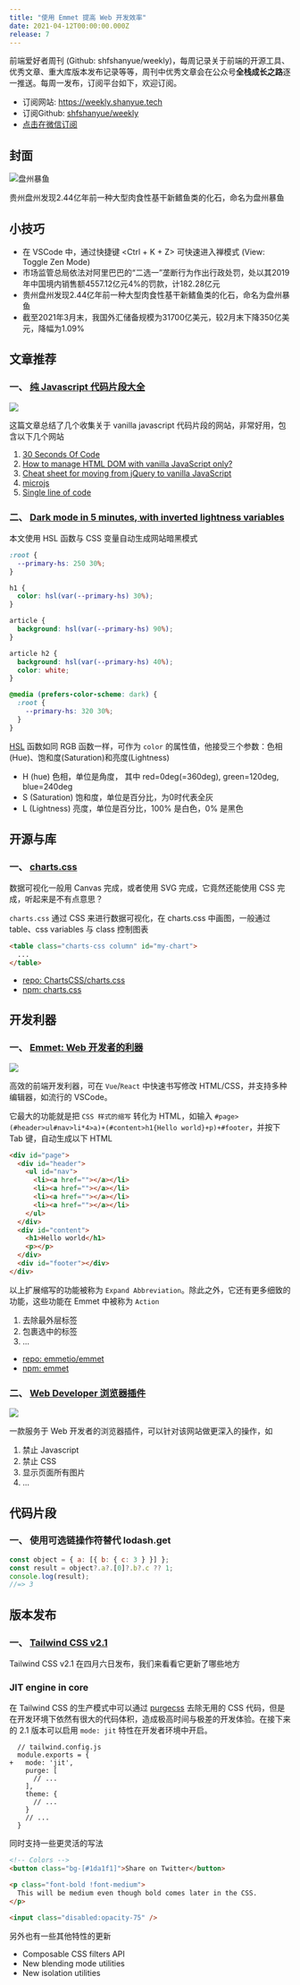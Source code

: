 ```yaml
---
title: "使用 Emmet 提高 Web 开发效率"
date: 2021-04-12T00:00:00.000Z
release: 7
---
```


前端爱好者周刊 (Github: shfshanyue/weekly)，每周记录关于前端的开源工具、优秀文章、重大库版本发布记录等等，周刊中优秀文章会在公众号**全栈成长之路**逐一推送。每周一发布，订阅平台如下，欢迎订阅。

- 订阅网站: <https://weekly.shanyue.tech>
- 订阅Github: [shfshanyue/weekly](https://github.com/shfshanyue/weekly)
- [点击在微信订阅](https://mp.weixin.qq.com/mp/appmsgalbum?action=getalbum&__biz=MjM5NjU5NjQ0NQ==&scene=1&album_id=1880625492081344514&count=3#wechat_redirect)

## 封面

![盘州暴鱼](./assets/baoyu.jpg)

贵州盘州发现2.44亿年前一种大型肉食性基干新鳍鱼类的化石，命名为盘州暴鱼

## 小技巧

- 在 VSCode 中，通过快捷键 <Ctrl + K + Z> 可快速进入禅模式 (View: Toggle Zen Mode)
- 市场监管总局依法对阿里巴巴的“二选一”垄断行为作出行政处罚，处以其2019年中国境内销售额4557.12亿元4%的罚款，计182.28亿元
- 贵州盘州发现2.44亿年前一种大型肉食性基干新鳍鱼类的化石，命名为盘州暴鱼
- 截至2021年3月末，我国外汇储备规模为31700亿美元，较2月末下降350亿美元，降幅为1.09%

## 文章推荐

### 一、 [纯 Javascript 代码片段大全](https://www.smashingmagazine.com/2021/04/vanilla-javascript-code-snippets/)

![](https://static.shanyue.tech/images/24-05-11/clipboard-5512.41bb06.webp)

这篇文章总结了几个收集关于 vanilla javascript 代码片段的网站，非常好用，包含以下几个网站

1. [30 Seconds Of Code](https://www.30secondsofcode.org/)
1. [How to manage HTML DOM with vanilla JavaScript only?](https://htmldom.dev/)
1. [Cheat sheet for moving from jQuery to vanilla JavaScript](https://tobiasahlin.com/blog/move-from-jquery-to-vanilla-javascript/)
1. [microjs](http://microjs.com/#)
1. [Single line of code](https://1loc.dev/)

### 二、 [Dark mode in 5 minutes, with inverted lightness variables](https://lea.verou.me/2021/03/inverted-lightness-variables/)

本文使用 HSL 函数与 CSS 变量自动生成网站暗黑模式

```css
:root {
  --primary-hs: 250 30%;
}

h1 {
  color: hsl(var(--primary-hs) 30%);
}

article {
  background: hsl(var(--primary-hs) 90%);
}

article h2 {
  background: hsl(var(--primary-hs) 40%);
  color: white;
}

@media (prefers-color-scheme: dark) {
  :root {
    --primary-hs: 320 30%;
  }
}
```

[HSL](https://developer.mozilla.org/en-US/docs/Web/CSS/color_value#hsl_colors) 函数如同 RGB 函数一样，可作为 `color` 的属性值，他接受三个参数：色相(Hue)、饱和度(Saturation)和亮度(Lightness)

- H (hue) 色相，单位是角度， 其中 red=0deg(=360deg), green=120deg, blue=240deg
- S (Saturation) 饱和度，单位是百分比，为0时代表全灰
- L (Lightness) 亮度，单位是百分比，100% 是白色，0% 是黑色

## 开源与库

### 一、 [charts.css](https://chartscss.org/)

数据可视化一般用 Canvas 完成，或者使用 SVG 完成，它竟然还能使用 CSS 完成，听起来是不有点意思？

`charts.css` 通过 CSS 来进行数据可视化，在 charts.css 中画图，一般通过 table、css variables 与 class 控制图表

```html
<table class="charts-css column" id="my-chart">
  ...
</table>
```

- [repo: ChartsCSS/charts.css](https://github.com/ChartsCSS/charts.css)
- [npm: charts.css](https://npm.devtool.tech/charts.css)

## 开发利器

### 一、 [Emmet: Web 开发者的利器](https://emmet.io/)

![](https://static.shanyue.tech/images/24-05-12/clipboard-4419.06f989.webp)

高效的前端开发利器，可在 `Vue`/`React` 中快速书写修改 HTML/CSS，并支持多种编辑器，如流行的 VSCode。

它最大的功能就是把 `CSS 样式的缩写` 转化为 HTML，如输入 `#page>(#header>ul#nav>li*4>a)+(#content>h1{Hello world}+p)+#footer`，并按下 Tab 键，自动生成以下 HTML

```html
<div id="page">
  <div id="header">
    <ul id="nav">
      <li><a href=""></a></li>
      <li><a href=""></a></li>
      <li><a href=""></a></li>
      <li><a href=""></a></li>
    </ul>
  </div>
  <div id="content">
    <h1>Hello world</h1>
    <p></p>
  </div>
  <div id="footer"></div>
</div>
```

以上扩展缩写的功能被称为 `Expand Abbreviation`。除此之外，它还有更多细致的功能，这些功能在 Emmet 中被称为 `Action`

1. 去除最外层标签
1. 包裹选中的标签
1. ...

- [repo: emmetio/emmet](https://github.com/emmetio/emmet)
- [npm: emmet](https://npm.devtool.tech/emmet)

### 二、 [Web Developer 浏览器插件](https://chrispederick.com/work/web-developer/)

![](https://static.shanyue.tech/images/24-05-12/clipboard-4313.dc1bc6.webp)

一款服务于 Web 开发者的浏览器插件，可以针对该网站做更深入的操作，如

1. 禁止 Javascript
1. 禁止 CSS
1. 显示页面所有图片
1. ...

## 代码片段

### 一、 使用可选链操作符替代 lodash.get

```js
const object = { a: [{ b: { c: 3 } }] };
const result = object?.a?.[0]?.b?.c ?? 1;
console.log(result);
//=> 3
```

## 版本发布

### 一、 [Tailwind CSS v2.1](https://blog.tailwindcss.com/tailwindcss-2-1)

Tailwind CSS v2.1 在四月六日发布，我们来看看它更新了哪些地方

### JIT engine in core

在 Tailwind CSS 的生产模式中可以通过 [purgecss](https://npm.devtool.tech/purgecss) 去除无用的 CSS 代码，但是在开发环境下依然有很大的代码体积，造成极高时间与极差的开发体验。在接下来的 2.1 版本可以启用 `mode: jit` 特性在开发者环境中开启。

```diff-js
  // tailwind.config.js
  module.exports = {
+   mode: 'jit',
    purge: [
      // ...
    ],
    theme: {
      // ...
    }
    // ...
  }
```

同时支持一些更灵活的写法

```html
<!-- Colors -->
<button class="bg-[#1da1f1]">Share on Twitter</button>

<p class="font-bold !font-medium">
  This will be medium even though bold comes later in the CSS.
</p>

<input class="disabled:opacity-75" />
```

另外也有一些其他特性的更新

- Composable CSS filters API
- New blending mode utilities
- New isolation utilities
